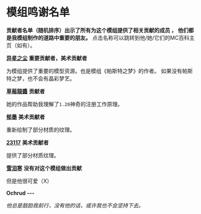 # 模组鸣谢名单

**贡献者名单（随机排序）出示了所有为这个模组提供了相关贡献的成员 ， 他们都是我模组制作的道路中重要的朋友。**
点击名称可以跳转到他/她/它们的MC百科主页（如有）。

[**异星之尘**](https://www.mcmod.cn/author/26694.html)
**重要贡献者，美术贡献者**

为模组提供了重要的模型资源。也是模组《帕斯特之梦》的作者。
如果没有帕斯特之梦，也不会有晶彩梦艺。


[**草莓龍醬**](https://www.mcmod.cn/author/22408.html)
**贡献者**

她的作品帮助我理解了`1.20`神奇的注册工作原理。


[**郁墨**](https://www.mcmod.cn/author/23170.html)
**美术贡献者**

重新绘制了部分材质的纹理。


[**23117**](https://www.mcmod.cn/author/25811.html)
**美术贡献者**

提供了部分材质纹理。


[**雪泪寒**](https://www.mcmod.cn/author/29095.html)
**没有对这个模组做出贡献**

但是他很可爱（X）


**Ochrud**
**---**

*他总是鼓励我前行，没有他的话，或许我也不会坚持下去。*
